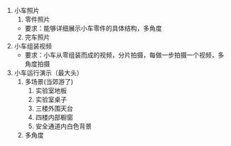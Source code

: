 1. 小车照片
	1. 零件照片
	- 要求：能够详细展示小车零件的具体结构，多角度
	2. 完车照片
2. 小车组装视频
	- 要求：小车从零组装而成的视频，分片拍摄，每做一步拍摄一个视频，多角度拍摄
3. 小车运行演示（最大头）
	1. 多场景(当郊游了)
		1. 实验室地板
		2. 实验室桌子
		3. 三楼外围天台
		4. 四楼内部橱窗
		5. 安全通道内白色背景
	3. 多角度